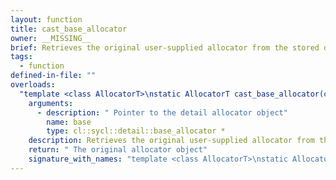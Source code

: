 ```yaml
---
layout: function
title: cast_base_allocator
owner: __MISSING__
brief: Retrieves the original user-supplied allocator from the stored detail allocator object.
tags:
  - function
defined-in-file: ""
overloads:
  "template <class AllocatorT>\nstatic AllocatorT cast_base_allocator(cl::sycl::detail::base_allocator *)":
    arguments:
      - description: " Pointer to the detail allocator object"
        name: base
        type: cl::sycl::detail::base_allocator *
    description: Retrieves the original user-supplied allocator from the stored detail allocator object.
    return: " The original allocator object"
    signature_with_names: "template <class AllocatorT>\nstatic AllocatorT cast_base_allocator(cl::sycl::detail::base_allocator * base)"
---
```

